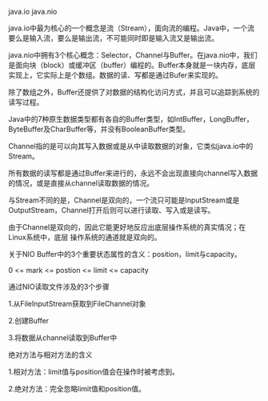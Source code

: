 java.io
java.nio

java.io中最为核心的一个概念是流（Stream），面向流的编程。Java中，一个流要么是输入流，要么是输出流，不可能同时即是输入流又是输出流。

java.nio中拥有3个核心概念：Selector，Channel与Buffer。在java.nio中，我们是面向块（block）或缓冲区（buffer）编程的。Buffer本身就是一块内存，底层实现上，它实际上是个数组。数据的读、写都是通过Bufer来实现的。

除了数组之外，Buffer还提供了对数据的结构化访问方式，并且可以追踪到系统的读写过程。

Java中的7种原生数据类型都有各自的Buffer类型，如IntBuffer，LongBuffer，ByteBuffer及CharBuffer等，并没有BooleanBuffer类型。

Channel指的是可以向其写入数据或是从中读取数据的对象，它类似java.io中的Stream。

所有数据的读写都是通过Buffer来进行的，永远不会出现直接向channel写入数据的情况，或是直接从channel读取数据的情况。

与Stream不同的是，Channel是双向的，一个流只可能是InputStream或是OutputStream，Channel打开后则可以进行读取、写入或是读写。

由于Channel是双向的，因此它能更好地反应出底层操作系统的真实情况；在Linux系统中，底层 操作系统的通道就是双向的。

关于NIO Buffer中的3个重要状态属性的含义：position，limit与capacity。

0 <= mark <= postion <= limit <= capacity

通过NIO读取文件涉及的3个步骤

1.从FileInputStream获取到FileChannel对象

2.创建Buffer

3.将数据从channel读取到Buffer中



绝对方法与相对方法的含义

1.相对方法：limit值与position值会在操作时被考虑到。

2.绝对方法：完全忽略limit值和position值。





